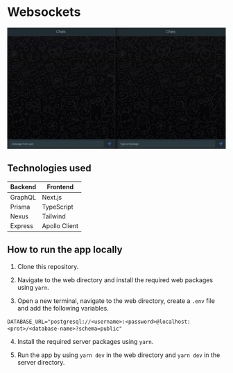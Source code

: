 # Websockets

![Subscription messages](assets/sub.gif)

## Technologies used

| Backend | Frontend      |
| ------- | ------------- |
| GraphQL | Next.js       |
| Prisma  | TypeScript    |
| Nexus   | Tailwind      |
| Express | Apollo Client |

## How to run the app locally

1. Clone this repository.

2. Navigate to the web directory and install the required web packages using `yarn`.

3. Open a new terminal, navigate to the web directory, create a `.env` file and add the following variables.

```
DATABASE_URL="postgresql://<username>:<password>@localhost:<prot>/<database-name>?schema=public"
```

4. Install the required server packages using `yarn`.

5. Run the app by using `yarn dev` in the web directory and `yarn dev` in the server directory.
